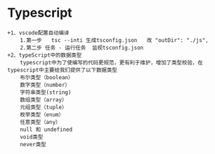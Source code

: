# Typescript
    +1、vscode配置自动编译
        1.第一步   tsc --inti 生成tsconfig.json   改 "outDir": "./js",  
        2.第二步 任务 - 运行任务  监视tsconfig.json
    +2、typeScript中的数据类型
        typescript中为了使编写的代码更规范，更有利于维护，增加了类型校验，在typescript中主要给我们提供了以下数据类型
        布尔类型（boolean）
        数字类型（number）
        字符串类型(string)
        数组类型（array）
        元组类型（tuple）
        枚举类型（enum）
        任意类型（any）
        null 和 undefined
        void类型
        never类型
